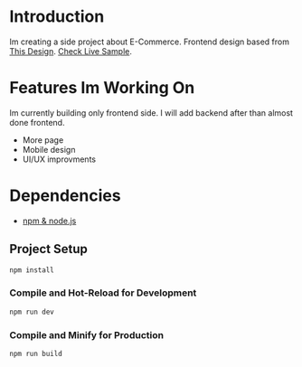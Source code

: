 # Introduction
Im creating a side project about E-Commerce. Frontend design based from [This Design](https://www.figma.com/community/file/1277984063505080331/Fashion-Website-UI-Template). [Check Live Sample](http://ecommerce.sarowa36.com.tr).

# Features Im Working On
Im currently building only frontend side. I will add backend after than almost done frontend.
- More page
- Mobile design
- UI/UX improvments

# Dependencies 
- [npm & node.js](https://nodejs.org/en/download/current)

## Project Setup

```sh
npm install
```

### Compile and Hot-Reload for Development

```sh
npm run dev
```
### Compile and Minify for Production

```sh
npm run build
```
